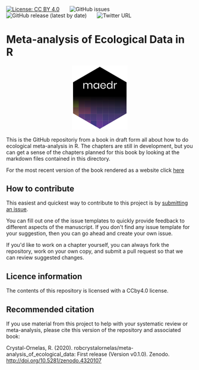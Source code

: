 [![License: CC BY 4.0](https://img.shields.io/badge/License-CC%20BY%204.0-lightgrey.svg)](https://creativecommons.org/licenses/by/4.0/) &nbsp; &nbsp; &nbsp; ![GitHub issues](https://img.shields.io/github/issues-raw/robcrystalornelas/meta-analysis_of_ecological_data) &nbsp; &nbsp; &nbsp; ![GitHub release (latest by date)](https://img.shields.io/github/v/release/robcrystalornelas/meta-analysis_of_ecological_data) &nbsp; &nbsp; &nbsp; ![Twitter URL](https://img.shields.io/twitter/url?style=social&url=https%3A%2F%2Ftwitter.com%2Frob_c_ornelas) 

# Meta-analysis of Ecological Data in R

<p align="center">
<img src="MAEDR_sticker.png" width="150">
</p>

This is the GitHub repositoriy from a book in draft form all about how to do ecological meta-analysis in R.  The chapters are still in development, but you can get a sense of the chapters planned for this book by looking at the markdown files contained in this directory.

For the most recent version of the book rendered as a website click [here](https://bookdown.org/robcrystalornelas/meta-analysis_of_ecological_data/)

## How to contribute
This easiest and quickest way to contribute to this project is by [submitting an issue](https://github.com/robcrystalornelas/meta-analysis_of_ecological_data/issues/new/choose).  

You can fill out one of the issue templates to quickly provide feedback to different aspects of the manuscript.  If you don't find any issue template for your suggestion, then you can go ahead and create your own issue.

If you'd like to work on a chapter yourself, you can always fork the repository, work on your own copy, and submit a pull request so that we can review suggested changes.

## Licence information

The contents of this repository is licensed with a CCby4.0 license.

## Recommended citation
If you use material from this project to help with your systematic review or meta-analysis, please cite this version of the repository and associated book:

Crystal-Ornelas, R. (2020). robcrystalornelas/meta-analysis_of_ecological_data: First release (Version v0.1.0). Zenodo. http://doi.org/10.5281/zenodo.4320107
